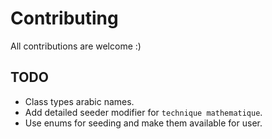 # Contributing

All contributions are welcome :)

## TODO

- Class types arabic names.
- Add detailed seeder modifier for `technique mathematique`.
- Use enums for seeding and make them available for user.
